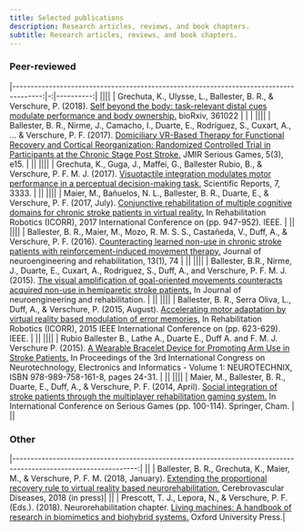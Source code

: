 ```yaml
---
title: Selected publications
description: Research articles, reviews, and book chapters.
subtitle: Research articles, reviews, and book chapters.
---
```


### Peer-reviewed

|--------------------------------------------------------------------------------------:|-:|----------:|
||||
| Grechuta, K., Ulysse, L., Ballester, B. R., & Verschure, P. (2018). [Self beyond the body: task-relevant distal cues modulate performance and body ownership.](https://www.biorxiv.org/content/early/2018/07/03/361022) bioRxiv, 361022 |     |<a download="grechuta2018.pdf" href="https://belrubio.github.io/papers/grechuta2018.pdf" download><i class="fa fa-download"></i></a> |
||||
| Ballester, B. R., Nirme, J., Camacho, I., Duarte, E., Rodríguez, S., Cuxart, A., ... & Verschure, P. F. (2017). [Domiciliary VR-Based Therapy for Functional Recovery and Cortical Reorganization: Randomized Controlled Trial in Participants at the Chronic Stage Post Stroke.](https://www.ncbi.nlm.nih.gov/pubmed/28784593) JMIR Serious Games, 5(3), e15. |     |<a download="grechuta2018.pdf" href="https://belrubio.github.io/papers/ballester2017.pdf" download><i class="fa fa-download"></i></a>| 
||||
| Grechuta, K., Guga, J., Maffei, G., Ballester Rubio, B., & Verschure, P. F. M. J. (2017). [Visuotactile integration modulates motor performance in a perceptual decision-making task.](https://www.nature.com/articles/s41598-017-03488-0) Scientific Reports, 7, 3333. |     |<a download="grechuta2017.pdf" href="https://belrubio.github.io/papers/grechuta2018.pdf" download><i class="fa fa-download"></i></a>| 
||||
| Maier, M., Bañuelos, N. L., Ballester, B. R., Duarte, E., & Verschure, P. F. (2017, July). [Conjunctive rehabilitation of multiple cognitive domains for chronic stroke patients in virtual reality.](https://ieeexplore.ieee.org/abstract/document/8009371/) In Rehabilitation Robotics (ICORR), 2017 International Conference on (pp. 947-952). IEEE. |     |<a download="maier2017.pdf" href="https://belrubio.github.io/papers/grechuta2018.pdf" download><i class="fa fa-download"></i></a>| 
||||
| Ballester, B. R., Maier, M., Mozo, R. M. S. S., Castañeda, V., Duff, A., & Verschure, P. F. (2016). [Counteracting learned non-use in chronic stroke patients with reinforcement-induced movement therapy.](https://jneuroengrehab.biomedcentral.com/articles/10.1186/s12984-016-0178-x) Journal of neuroengineering and rehabilitation, 13(1), 74 |     |<a download="ballester2015.pdf" href="https://belrubio.github.io/papers/grechuta2018.pdf" download><i class="fa fa-download"></i></a>| 
||||
| Ballester, B.R., Nirme, J., Duarte, E., Cuxart, A., Rodriguez, S., Duff, A., and Verschure, P. F. M. J. (2015). [The visual amplification of goal-oriented movements counteracts acquired non-use in hemiparetic stroke patients.](https://jneuroengrehab.biomedcentral.com/articles/10.1186/s12984-015-0039-z) In Journal of neuroengineering and rehabilitation. |     |<a download="grechuta2018.pdf" href="https://belrubio.github.io/papers/grechuta2018.pdf" download><i class="fa fa-download"></i></a>| 
||||
| Ballester, B. R., Serra Oliva, L., Duff, A., & Verschure, P. (2015, August). [Accelerating motor adaptation by virtual reality based modulation of error memories.](https://ieeexplore.ieee.org/abstract/document/7281270) In Rehabilitation Robotics (ICORR), 2015 IEEE International Conference on (pp. 623-629). IEEE. |     |<a download="ballester2015b.pdf" href="https://belrubio.github.io/papers/grechuta2018.pdf" download><i class="fa fa-download"></i></a>| 
||||
| Rubio Ballester B., Lathe A., Duarte E., Duff A. and F. M. J. Verschure P. (2015). [A Wearable Bracelet Device for Promoting Arm Use in Stroke Patients.](https://www.researchgate.net/publication/284149020_A_Wearable_Bracelet_Device_for_Promoting_Arm_Use_in_Stroke_Patients) In Proceedings of the 3rd International Congress on Neurotechnology, Electronics and Informatics - Volume 1: NEUROTECHNIX, ISBN 978-989-758-161-8, pages 24-31. |     |<a download="grechuta2018.pdf" href="https://belrubio.github.io/papers/ballester2015b.pdf" download><i class="fa fa-download"></i></a>| 
||||
| Maier, M., Ballester, B. R., Duarte, E., Duff, A., & Verschure, P. F. (2014, April). [Social integration of stroke patients through the multiplayer rehabilitation gaming system.](https://link.springer.com/chapter/10.1007/978-3-319-05972-3_12) In International Conference on Serious Games (pp. 100-114). Springer, Cham. |     |<a download="maier2014.pdf" href="https://belrubio.github.io/papers/grechuta2018.pdf" download><i class="fa fa-download"></i></a>| 

### Other

|----------------------------------------------------------------------------------------------------------------:|
||
| Ballester, B. R., Grechuta, K., Maier, M., & Verschure, P. F. M. (2018, January). [Extending the proportional recovery rule to virtual reality based neurorehabilitation.](https://www.researchgate.net/profile/Belen_Ballester/publication/324727381_Extending_the_Proportional_Recovery_Rule_to_Virtual_Reality_Based_Neurorehabilitation/links/5adf2da3aca272fdaf896657/Extending-the-Proportional-Recovery-Rule-to-Virtual-Reality-Based-Neurorehabilitation.pdf?origin=publication_detail) Cerebrovascular Diseases, 2018 (in press)| 
||
| Prescott, T. J., Lepora, N., & Verschure, P. F. (Eds.). (2018). Neurorehabilitation chapter. [Living machines: A handbook of research in biomimetics and biohybrid systems.](https://books.google.es/books?hl=en&lr=&id=AHtVDwAAQBAJ&oi=fnd&pg=PP1&dq=Living+machines:+A+handbook+of+research+in+biomimetics+and+biohybrid+systems+TJ+Prescott,+N+Lepora,+PFMJ+Verschure+Oxford+University+Press&ots=BAyyH5HEbw&sig=80wJ113vfJI0XPUCren4SaF60JU#v=onepage&q=Living%20machines%3A%20A%20handbook%20of%20research%20in%20biomimetics%20and%20biohybrid%20systems%20TJ%20Prescott%2C%20N%20Lepora%2C%20PFMJ%20Verschure%20Oxford%20University%20Press&f=false) Oxford University Press.| 
